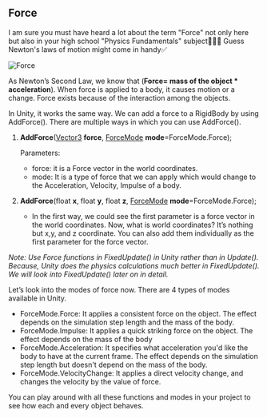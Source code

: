## Force

I am sure you must have heard a lot about the term "Force" not only here but also in your high school "Physics Fundamentals" subject🤷🏻‍♂️ 
Guess Newton's laws of motion might come in handy✅
  </br>
  
![Force](https://media.giphy.com/media/oCQBxiSkYOvT2/giphy.gif)

As Newton’s Second Law, we know that (**Force= mass of the object * acceleration**). When force is applied to a body, it causes motion or a change. Force exists because of the interaction among the objects. 

In Unity, it works the same way. We can add a force to a RigidBody by using AddForce(). There are multiple ways in which you can use AddForce().

 

1. **AddForce**([Vector3](https://docs.unity3d.com/ScriptReference/Vector3.html) **force**, [ForceMode](https://docs.unity3d.com/ScriptReference/ForceMode.html) **mode**=ForceMode.Force);
    
    Parameters:
    
    - force: it is a Force vector in the world coordinates.
    - mode: It is a type of force that we can apply which would change to the Acceleration, Velocity, Impulse of a body.
2. **AddForce**(float **x**, float **y**, float **z**, [ForceMode](https://docs.unity3d.com/ScriptReference/ForceMode.html) **mode**=ForceMode.Force);
    - In the first way, we could see the first parameter is a force vector in the world coordinates. Now, what is world coordinates? It’s nothing but x,y, and z coordinate. You can also add them individually as the first parameter for the force vector.

*Note: Use Force functions in FixedUpdate() in Unity rather than in Update(). Because, Unity does the physics calculations much better in FixedUpdate(). We will look into FixedUpdate() later on in detail.*

Let’s look into the modes of force now. There are 4 types of modes available in Unity.

- ForceMode.Force: It applies a consistent force on the object. The effect depends on the simulation step length and the mass of the body.
- ForceMode.Impulse: It applies a quick striking force on the object. The effect depends on the mass of the body
- ForceMode.Acceleration: It specifies what acceleration you'd like the body to have at the current frame. The effect depends on the simulation step length but doesn't depend on the mass of the body.
- ForceMode.VelocityChange: It applies a direct velocity change, and changes the velocity by the value of force.

You can play around with all these functions and modes in your project to see how each and every object behaves.
